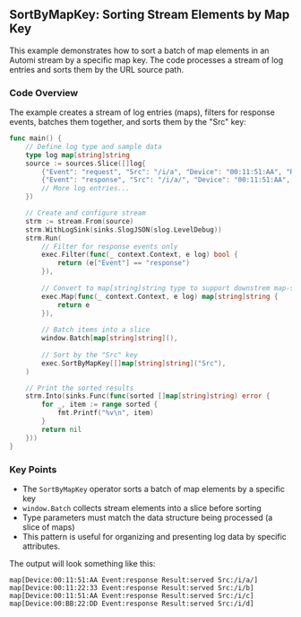 ## SortByMapKey: Sorting Stream Elements by Map Key

This example demonstrates how to sort a batch of map elements in an Automi stream by a specific map key. The code processes a stream of log entries and sorts them by the URL source path.

### Code Overview
The example creates a stream of log entries (maps), filters for response events, batches them together, and sorts them by the "Src" key:

```go
func main() {
    // Define log type and sample data
    type log map[string]string
    source := sources.Slice([]log{
        {"Event": "request", "Src": "/i/a", "Device": "00:11:51:AA", "Result": "accepted"},
        {"Event": "response", "Src": "/i/a/", "Device": "00:11:51:AA", "Result": "served"},
        // More log entries...
    })

    // Create and configure stream
    strm := stream.From(source)
    strm.WithLogSink(sinks.SlogJSON(slog.LevelDebug))
    strm.Run(
        // Filter for response events only
        exec.Filter(func(_ context.Context, e log) bool {
            return (e["Event"] == "response")
        }),
        
        // Convert to map[string]string type to support downstrem map-specific operations
        exec.Map(func(_ context.Context, e log) map[string]string {
            return e
        }),
        
        // Batch items into a slice
        window.Batch[map[string]string](),
        
        // Sort by the "Src" key
        exec.SortByMapKey[[]map[string]string]("Src"),
    )

    // Print the sorted results
    strm.Into(sinks.Func(func(sorted []map[string]string) error {
        for _, item := range sorted {
            fmt.Printf("%v\n", item)
        }
        return nil
    }))
}
```

### Key Points
* The `SortByMapKey` operator sorts a batch of map elements by a specific key
* `window.Batch` collects stream elements into a slice before sorting
* Type parameters must match the data structure being processed (a slice of maps)
* This pattern is useful for organizing and presenting log data by specific attributes.

The output will look something like this:

```
map[Device:00:11:51:AA Event:response Result:served Src:/i/a/]
map[Device:00:11:22:33 Event:response Result:served Src:/i/b]
map[Device:00:11:51:AA Event:response Result:served Src:/i/c]
map[Device:00:BB:22:DD Event:response Result:served Src:/i/d]
```
